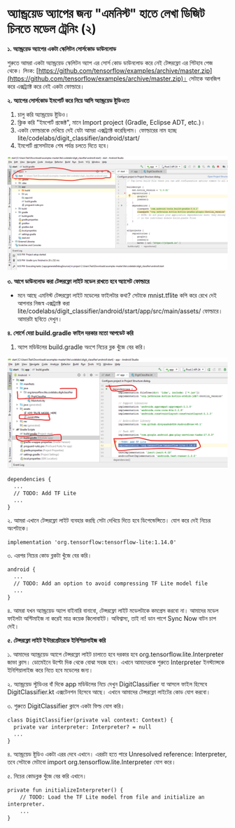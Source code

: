 # অ্যান্ড্রয়েড অ্যাপের জন্য "এমনিস্ট" হাতে লেখা ডিজিট চিনতে মডেল ট্রেনিং \(২\)

**১. অ্যান্ড্রয়েড অ্যাপের একটা স্কেলিটন সোর্সকোড ডাউনলোড** 

শুরুতে আমরা একটা অ্যান্ড্রয়েড স্কেলিটন অ্যাপ এর সোর্স কোড ডাউনলোড করে নেই টেন্সরফ্লো এর গিটহাব পেজ থেকে। লিংক: [https://github.com/tensorflow/examples/archive/master.zip](https://github.com/tensorflow/examples/archive/master.zip)।  সেটাকে আনজিপ করে এক্সট্র্যাক্ট করে নেই একটা ফোল্ডারে। 

**২. অ্যাপের সোর্সকোড ইমপোর্ট করে নিয়ে আসি অ্যান্ড্রয়েড ষ্টুডিওতে**

1. চালু করি অ্যান্ড্রয়েড ষ্টুডিও। 
2. ক্লিক করি "ইমপোর্ট প্রজেক্ট", মানে Import project \(Gradle, Eclipse ADT, etc.\)।
3. একটা ফোল্ডারকে দেখিয়ে দেই যেটা আমরা এক্সট্র্যাক্ট করেছিলাম। ফোল্ডারের নাম হচ্ছে lite/codelabs/digit\_classifier/android/start/
4. ইমপোর্ট প্রসেসটাকে শেষ পর্যন্ত চলতে দিতে হবে। 

![&#x9AA;&#x9C1;&#x9B0;&#x9CB; &#x9AB;&#x9CB;&#x9B2;&#x9CD;&#x9A1;&#x9BE;&#x9B0; &#x9A6;&#x9C7;&#x996;&#x9BF;&#x9DF;&#x9C7; &#x9A6;&#x9BF;&#x9A8; &#x98F;&#x996;&#x9BE;&#x9A8;&#x9C7; ](../.gitbook/assets/gra21.png)

**৩. আগে ডাউনলোড করা টেন্সরফ্লো লাইট মডেল রাখতে হবে অ্যাসেট ফোল্ডারে** 

* মনে আছে এমনিস্ট টেন্সরফ্লো লাইট মডেলের ফাইলটার কথা? সেটাকে mnist.tflite কপি করে রেখে দেই আপনার নিজস্ব এক্সট্র্যাক্ট করা lite/codelabs/digit\_classifier/android/start/app/src/main/assets/ ফোল্ডারে। আমারটা ছবিতে দেখুন। 

**৪. সোর্সে দেয়া  build.gradle ফাইল দরকার মতো আপডেট করি** 

1. অ্যাপ মডিউলের build.gradle অংশে নিচের ব্লক খুঁজে বের করি। 

![](../.gitbook/assets/studio12.png)

```text
dependencies {
  ...
  // TODO: Add TF Lite
  ...
}
```

২. আমরা এখানে টেন্সরফ্লো লাইট ব্যবহার করছি সেটা দেখিয়ে দিতে হবে ডিপেন্ডেন্সিতে। যোগ করে দেই নিচের অংশটাকে।  

```text
implementation 'org.tensorflow:tensorflow-lite:1.14.0'
```

৩. এরপর নিচের কোড ব্লকটা খুঁজে বের করি। 

```text
android {
  ...
  // TODO: Add an option to avoid compressing TF Lite model file
  ...
}
```

৪. আমরা যখন অ্যান্ড্রয়েড অ্যাপ বাইনারি বানাবো, টেন্সরফ্লো লাইট মডেলটাকে কমপ্রেস করবো না। আমাদের মডেল ফাইলটা অপ্টিমাইজ না করেই মাত্র কয়েক কিলোবাইট। অবিশ্বাস্য, তাই না! ডান পাশে Sync Now বাটন চাপ দেই। 

**৫. টেন্সরফ্লো লাইট ইন্টারপ্রেটারকে ইনিশিয়ালাইজ করি**

১. আমাদের অ্যান্ড্রয়েড অ্যাপে টেন্সরফ্লো লাইট চালাতে হবে দরকার হবে org.tensorflow.lite.Interpreter জাভা ক্লাস। ডোমেইনে উল্টো দিক থেকে বোঝা সহজ হবে। এখানে আমাদেরকে শুরুতে Interpreter ইনস্ট্যান্সকে ইনিশিয়ালাইজ করে নিতে হবে মডেলের জন্য। 

২. অ্যান্ড্রয়েড স্টুডিওর বাঁ দিকে app মডিউলের নিচে দেখুন DigitClassifier যা আসলে ফাইল হিসেবে DigitClassifier.kt এক্সটেনশন হিসেবে আছে। এখানে আমাদের টেন্সরফ্লো লাইটের কোড যোগ করবো। 

৩. শুরুতে DigitClassifier ক্লাসে একটা ফিল্ড যোগ করি। 

```text
class DigitClassifier(private val context: Context) {
  private var interpreter: Interpreter? = null
  ...
}
```

৪. অ্যান্ড্রয়েড ষ্টুডিও একটা এরর দেবে এখানে। এররটা  হতে পারে Unresolved reference: Interpreter, তবে সেটাকে মেটাবো import org.tensorflow.lite.Interpreter যোগ করে। 

৫. নিচের কোডব্লক খুঁজে বের করি এখানে। 

```text
private fun initializeInterpreter() {
    // TODO: Load the TF Lite model from file and initialize an interpreter.
    ...
}
```

